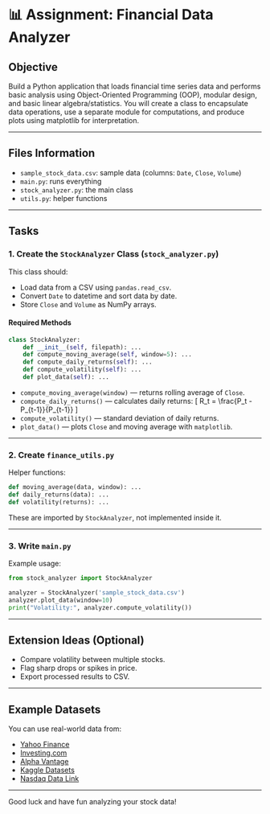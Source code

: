 # 📊 Assignment: Financial Data Analyzer

## Objective
Build a Python application that loads financial time series data and performs basic analysis using Object-Oriented Programming (OOP), modular design, and basic linear algebra/statistics. You will create a class to encapsulate data operations, use a separate module for computations, and produce plots using matplotlib for interpretation.

---

## Files Information
- `sample_stock_data.csv`: sample data (columns: `Date`, `Close`, `Volume`)
- `main.py`: runs everything
- `stock_analyzer.py`: the main class 
- `utils.py`: helper functions

---

## Tasks

### 1. Create the `StockAnalyzer` Class (`stock_analyzer.py`)
This class should:
- Load data from a CSV using `pandas.read_csv`.
- Convert `Date` to datetime and sort data by date.
- Store `Close` and `Volume` as NumPy arrays.

#### Required Methods
```python
class StockAnalyzer:
    def __init__(self, filepath): ...
    def compute_moving_average(self, window=5): ...
    def compute_daily_returns(self): ...
    def compute_volatility(self): ...
    def plot_data(self): ...
```

- `compute_moving_average(window)` — returns rolling average of `Close`.
- `compute_daily_returns()` — calculates daily returns:
  \[ R_t = \frac{P_t - P_{t-1}}{P_{t-1}} \]
- `compute_volatility()` — standard deviation of daily returns.
- `plot_data()` — plots `Close` and moving average with `matplotlib`.

---

### 2. Create `finance_utils.py`
Helper functions:
```python
def moving_average(data, window): ...
def daily_returns(data): ...
def volatility(returns): ...
```

These are imported by `StockAnalyzer`, not implemented inside it.

---

### 3. Write `main.py`
Example usage:
```python
from stock_analyzer import StockAnalyzer

analyzer = StockAnalyzer('sample_stock_data.csv')
analyzer.plot_data(window=10)
print("Volatility:", analyzer.compute_volatility())
```

---

## Extension Ideas (Optional)
- Compare volatility between multiple stocks.
- Flag sharp drops or spikes in price.
- Export processed results to CSV.

---

## Example Datasets

You can use real-world data from:
- [Yahoo Finance](https://finance.yahoo.com)
- [Investing.com](https://www.investing.com/)
- [Alpha Vantage](https://www.alphavantage.co)
- [Kaggle Datasets](https://www.kaggle.com/datasets)
- [Nasdaq Data Link](https://data.nasdaq.com)

---

Good luck and have fun analyzing your stock data!
